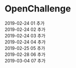 # OpenChallenge  

2019-02-24 01 추가  
2019-02-24 02 추가  
2019-02-24 03 추가  
2019-02-24 04 추가  
2019-02-25 05 추가  
2019-02-28 06 추가  
2019-03-04 07 추가  
